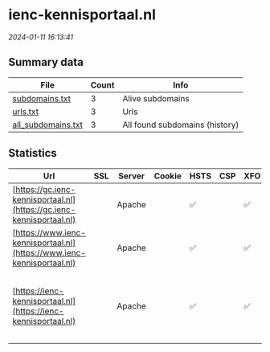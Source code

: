 # ienc-kennisportaal.nl
*2024-01-11 16:13:41*
## Summary data


| File       | Count | Info |
|------------|-------|------|
|[subdomains.txt](/data/ienc-kennisportaal.nl/subdomains.txt)|3|Alive subdomains|
|[urls.txt](/data/ienc-kennisportaal.nl/urls.txt)|3|Urls|
|[all_subdomains.txt](/data/ienc-kennisportaal.nl/all_subdomains.txt)|3|All found subdomains (history)|


## Statistics


| Url | SSL | Server | Cookie | HSTS | CSP | XFO | XXP | RP | Tech |Title |
|------------|-------|------|------|------|------|------|------|------|------|------|
|[https://gc.ienc-kennisportaal.nl](https://gc.ienc-kennisportaal.nl)| |Apache| |:white_check_mark: | | :white_check_mark: | :white_check_mark: | :white_check_mark: |Apache HTTP Server HSTS||
|[https://www.ienc-kennisportaal.nl](https://www.ienc-kennisportaal.nl)| |Apache| |:white_check_mark: | | :white_check_mark: | :white_check_mark: | :white_check_mark: |Apache HTTP Server HSTS||
|[https://ienc-kennisportaal.nl](https://ienc-kennisportaal.nl)| |Apache| |:white_check_mark: | | :white_check_mark: | :white_check_mark: | :white_check_mark: |Apache HTTP Server HSTS MySQL PHP WordPress|IENC Kennisporta...|